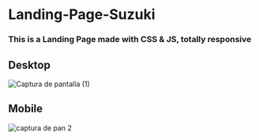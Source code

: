 # Landing-Page-Suzuki
### This is a Landing Page made with CSS &amp; JS, totally responsive

## Desktop
![Captura de pantalla (1)](https://user-images.githubusercontent.com/85538493/142339837-8208653a-3af4-47a0-8c50-d10043d10f23.png)

## Mobile
![captura de pan 2](https://user-images.githubusercontent.com/85538493/142339662-08b6f23c-73ca-4dd6-ab4b-d0eea4da17b0.png)
